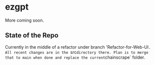 # ezgpt

More coming soon. 


## State of the Repo

Currently in the middle of a refactor under branch 'Refactor-for-Web-UI`. All recent changes are in the `src` directory there. Plan is to merge that to main when done and replace the current `chainscrape` folder. 
